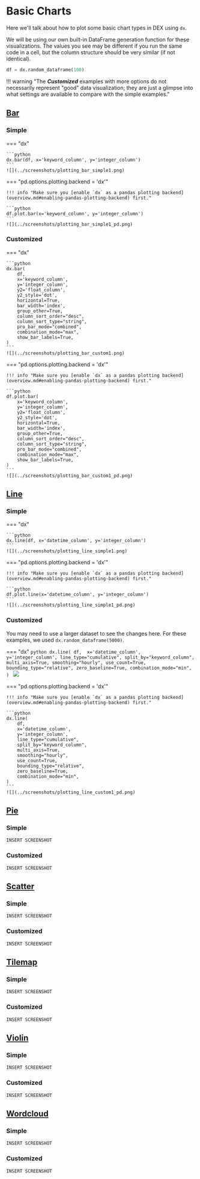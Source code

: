 # Basic Charts

Here we'll talk about how to plot some basic chart types in DEX using `dx`.

We will be using our own built-in DataFrame generation function for these visualizations.
The values you see may be different if you run the same code in a cell, but the column structure should be very similar (if not identical).
```python
df = dx.random_dataframe(100)
```

!!! warning "The _**Customized**_ examples with more options do not necessarily represent "good" data visualization; they are just a glimpse into what settings are available to compare with the simple examples."    

## [Bar](../../reference/basic_charts/#src.dx.plotting.dex.basic.bar)
### Simple
=== "dx"

    ```python
    dx.bar(df, x='keyword_column', y='integer_column')
    ```
    ![](../screenshots/plotting_bar_simple1.png)

=== "pd.options.plotting.backend = 'dx'"

    !!! info "Make sure you [enable `dx` as a pandas plotting backend](overview.md#enabling-pandas-plotting-backend) first."

    ```python
    df.plot.bar(x='keyword_column', y='integer_column')
    ```
    ![](../screenshots/plotting_bar_simple1_pd.png)

### Customized

=== "dx"

    ```python
    dx.bar(
        df, 
        x='keyword_column', 
        y='integer_column',
        y2='float_column',
        y2_style='dot',
        horizontal=True,
        bar_width='index',
        group_other=True,
        column_sort_order="desc",
        column_sort_type="string",
        pro_bar_mode="combined",
        combination_mode="max",
        show_bar_labels=True,
    )
    ```
    ![](../screenshots/plotting_bar_custom1.png)

=== "pd.options.plotting.backend = 'dx'"

    !!! info "Make sure you [enable `dx` as a pandas plotting backend](overview.md#enabling-pandas-plotting-backend) first."

    ```python
    df.plot.bar(
        x='keyword_column', 
        y='integer_column',
        y2='float_column',
        y2_style='dot',
        horizontal=True,
        bar_width='index',
        group_other=True,
        column_sort_order="desc",
        column_sort_type="string",
        pro_bar_mode="combined",
        combination_mode="max",
        show_bar_labels=True,
    )
    ```
    ![](../screenshots/plotting_bar_custom1_pd.png)

## [Line](../../reference/dex_plotting/#src.dx.plotting.dex.basic.line)

### Simple
=== "dx"

    ```python
    dx.line(df, x='datetime_column', y='integer_column')
    ```
    ![](../screenshots/plotting_line_simple1.png)

=== "pd.options.plotting.backend = 'dx'"

    !!! info "Make sure you [enable `dx` as a pandas plotting backend](overview.md#enabling-pandas-plotting-backend) first."

    ```python
    df.plot.line(x='datetime_column', y='integer_column')
    ```
    ![](../screenshots/plotting_line_simple1_pd.png)
    
### Customized
You may need to use a larger dataset to see the changes here. For these examples, we used `dx.random_dataframe(5000)`.

=== "dx"
    ```python
    dx.line(
        df, 
        x='datetime_column', 
        y='integer_column',
        line_type="cumulative",
        split_by="keyword_column",
        multi_axis=True,
        smoothing="hourly",
        use_count=True,
        bounding_type="relative",
        zero_baseline=True,
        combination_mode="min",
    )
    ```
    ![](../screenshots/plotting_line_custom1.png)

=== "pd.options.plotting.backend = 'dx'"

    !!! info "Make sure you [enable `dx` as a pandas plotting backend](overview.md#enabling-pandas-plotting-backend) first."

    ```python
    dx.line(
        df, 
        x='datetime_column', 
        y='integer_column',
        line_type="cumulative",
        split_by="keyword_column",
        multi_axis=True,
        smoothing="hourly",
        use_count=True,
        bounding_type="relative",
        zero_baseline=True,
        combination_mode="min",
    )
    ```
    ![](../screenshots/plotting_line_custom1_pd.png)

    
## [Pie](../../reference/dex_plotting/#src.dx.plotting.dex.basic.pie)

### Simple
```
INSERT SCREENSHOT
```
### Customized
```
INSERT SCREENSHOT
```
## [Scatter](../../reference/dex_plotting/#src.dx.plotting.dex.basic.scatterplot)

### Simple
```
INSERT SCREENSHOT
```
### Customized
```
INSERT SCREENSHOT
```
## [Tilemap](../../reference/dex_plotting/#src.dx.plotting.dex.basic.tilemap)

### Simple
```
INSERT SCREENSHOT
```
### Customized
```
INSERT SCREENSHOT
```
## [Violin](../../reference/dex_plotting/#src.dx.plotting.dex.basic.violin)

### Simple
```
INSERT SCREENSHOT
```
### Customized
```
INSERT SCREENSHOT
```
## [Wordcloud](../../reference/dex_plotting/#src.dx.plotting.dex.basic.wordcloud)
### Simple
```
INSERT SCREENSHOT
```
### Customized
```
INSERT SCREENSHOT
```